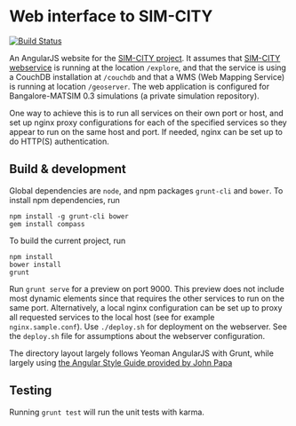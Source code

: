 # Web interface to SIM-CITY

[![Build Status](https://travis-ci.org/NLeSC/sim-city-web.svg?branch=develop)](https://travis-ci.org/NLeSC/sim-city-web)

An AngularJS website for the [SIM-CITY project](https://www.esciencecenter.nl/project/sim-city). It assumes that [SIM-CITY webservice](https://github.com/NLeSC/sim-city-webservice) is running at the location `/explore`, and that the service is using a CouchDB installation at `/couchdb` and that a WMS (Web Mapping Service) is running at location `/geoserver`. The web application is configured for Bangalore-MATSIM 0.3 simulations (a private simulation repository).

One way to achieve this is to run all services on their own port or host, and set up nginx proxy configurations for each of the specified services so they appear to run on the same host and port. If needed, nginx can be set up to do HTTP(S) authentication.

## Build & development

Global dependencies are `node`, and npm packages `grunt-cli` and `bower`. To install npm dependencies, run
```
npm install -g grunt-cli bower
gem install compass
```

To build the current project, run
```
npm install
bower install
grunt
```

Run `grunt serve` for a preview on port 9000. This preview does not include most dynamic elements since that requires the other services to run on the same port. Alternatively, a local nginx configuration can be set up to proxy all requested services to the local host (see for example `nginx.sample.conf`). Use `./deploy.sh` for deployment on the webserver. See the `deploy.sh` file for assumptions about the webserver configuration.

The directory layout largely follows Yeoman AngularJS with Grunt, while largely using [the Angular Style Guide provided by John Papa](https://github.com/johnpapa/angular-styleguide)

## Testing

Running `grunt test` will run the unit tests with karma.
